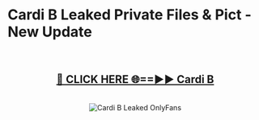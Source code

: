 # Cardi B Leaked Private Files & Pict - New Update
<br>
<div align="center">
<h2><a href="https://mediafilles.blogspot.com/?title=Cardi_B" rel="nofollow">🔴 CLICK HERE 🌐==►► Cardi B</a></h2>
<br>
<a href="https://mediafilles.blogspot.com/?title=Cardi_B" rel="nofollow" data-target="animated-image.originalLink"><img src="https://i.ibb.co.com/WyWwxjT/player-gif2.gif" alt="Cardi B Leaked OnlyFans" style="max-width: 100%; display: inline-block;" data-target="animated-image.originalImage"></a>
</div>
<br>